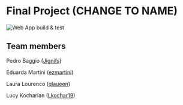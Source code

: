 # Final Project (CHANGE TO NAME)
![Web App build & test](https://github.com/software-students-fall2022/final-project-project5-team2/actions/workflows/web-app.yml/badge.svg)


## Team members

Pedro Baggio ([Jignifs](https://github.com/Jignifs))

Eduarda Martini ([ezmartini](https://github.com/ezmartini))

Laura Lourenco ([qlaueen](https://github.com/qlaueen))

Lucy Kocharian ([Lkochar19](https://github.com/Lkochar19))